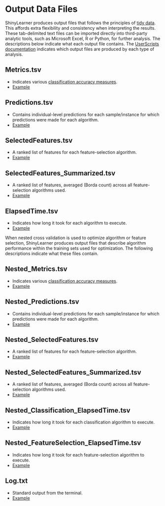 # Output Data Files

ShinyLearner produces output files that follows the principles of [tidy data](http://vita.had.co.nz/papers/tidy-data.pdf). This affords extra flexibility and consistency when interpreting the results. These tab-delimited text files can be imported directly into third-party analytic tools, such as Microsoft Excel, R or Python, for further analysis. The descriptions below indicate what each output file contains. The [UserScripts documentation](https://github.com/srp33/ShinyLearner/tree/master/UserScripts/docs) indicates which output files are produced by each type of analysis.

## Metrics.tsv

* Indicates various [classification accuracy measures](https://github.com/srp33/ShinyLearner/blob/master/Metrics.md).
* [Example](https://github.com/srp33/ShinyLearner/blob/master/Validation/ExampleFiles/Metrics.tsv)

## Predictions.tsv

* Contains individual-level predictions for each sample/instance for which predictions were made for each algorithm.
* [Example](https://github.com/srp33/ShinyLearner/blob/master/Validation/ExampleFiles/Predictions.tsv)

## SelectedFeatures.tsv

* A ranked list of features for each feature-selection algorithm.
* [Example](https://github.com/srp33/ShinyLearner/blob/master/Validation/ExampleFiles/SelectedFeatures.tsv)

## SelectedFeatures_Summarized.tsv

* A ranked list of features, averaged (Borda count) across all feature-selection algorithms used.
* [Example](https://github.com/srp33/ShinyLearner/blob/master/Validation/ExampleFiles/SelectedFeatures_Summarized.tsv)

## ElapsedTime.tsv

* Indicates how long it took for each algorithm to execute.
* [Example](https://github.com/srp33/ShinyLearner/blob/master/Validation/ExampleFiles/Elapsed.tsv)

When nested cross validation is used to optimize algorithm or feature selection, ShinyLearner produces output files that describe algorithm performance within the training sets used for optimization. The following descriptions indicate what these files contain.

## Nested_Metrics.tsv

* Indicates various [classification accuracy measures](https://github.com/srp33/ShinyLearner/blob/master/Metrics.md).
* [Example](https://github.com/srp33/ShinyLearner/blob/master/Validation/ExampleFiles/Nested_Metrics.tsv)

## Nested_Predictions.tsv

* Contains individual-level predictions for each sample/instance for which predictions were made for each algorithm.
* [Example](https://github.com/srp33/ShinyLearner/blob/master/Validation/ExampleFiles/Nested_Predictions.tsv)

## Nested_SelectedFeatures.tsv

* A ranked list of features for each feature-selection algorithm.
* [Example](https://github.com/srp33/ShinyLearner/blob/master/Validation/ExampleFiles/Nested_SelectedFeatures.tsv)

## Nested_SelectedFeatures_Summarized.tsv

* A ranked list of features, averaged (Borda count) across all feature-selection algorithms used.
* [Example](https://github.com/srp33/ShinyLearner/blob/master/Validation/ExampleFiles/Nested_SelectedFeatures_Summarized.tsv)

## Nested_Classification_ElapsedTime.tsv

* Indicates how long it took for each classification algorithm to execute.
* [Example](https://github.com/srp33/ShinyLearner/blob/master/Validation/ExampleFiles/Nested_Classification_ElapsedTime.tsv)

## Nested_FeatureSelection_ElapsedTime.tsv

* Indicates how long it took for each feature-selection algorithm to execute.
* [Example](https://github.com/srp33/ShinyLearner/blob/master/Validation/ExampleFiles/Nested_FeatureSelection_ElapsedTime.tsv)

## Log.txt

* Standard output from the terminal. 
* [Example](https://github.com/srp33/ShinyLearner/blob/master/Validation/ExampleFiles/Log.txt)
